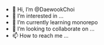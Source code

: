 - 👋 Hi, I’m @DaewookChoi
- 👀 I’m interested in ...
- 🌱 I’m currently learning monorepo
- 💞️ I’m looking to collaborate on ...
- 📫 How to reach me ...

<!---
DaewookChoi/DaewookChoi is a ✨ special ✨ repository because its `README.md` (this file) appears on your GitHub profile.
You can click the Preview link to take a look at your changes.
--->

